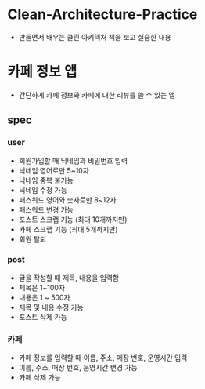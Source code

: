 # Clean-Architecture-Practice

- 만들면서 배우는 클린 아키텍처 책을 보고 실습한 내용

# 카페 정보 앱 
- 간단하게 카페 정보와 카페에 대한 리뷰를 쓸 수 있는 앱

## spec

### user
- 회원가입할 때 닉네임과 비밀번호 입력
- 닉네임 영어로만 5~10자
- 닉네임 중복 불가능
- 닉네임 수정 가능
- 패스워드 영어와 숫자로만 8~12자
- 패스워드 변경 가능
- 포스트 스크랩 기능 (최대 10개까지만)
- 카페 스크랩 기능 (최대 5개까지만)
- 회원 탈퇴

### post
- 글을 작성할 때 제목, 내용을 입력함
- 제목은 1~100자
- 내용은 1 ~ 500자
- 제목 및 내용 수정 가능
- 포스트 삭제 가능

### 카페
- 카페 정보를 입력할 때 이름, 주소, 매장 번호, 운영시간 입력
- 이름, 주소, 매장 번호, 운영시간 변경 가능
- 카페 삭제 가능 
